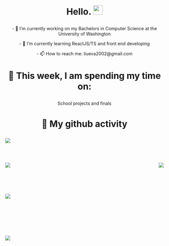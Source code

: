 # <p align="center"> Hello. <img src="https://raw.githubusercontent.com/MartinHeinz/MartinHeinz/master/wave.gif" width="30px"> </p>

<!--
**evaliu2002/evaliu2002** is a ✨ _special_ ✨ repository because its `README.md` (this file) appears on your GitHub profile.
-->

<!-- Here are some ideas to get you started:
 -->
 
<p align="center"> - 🔭 I’m currently working on my Bachelors in Computer Science at the University of Washington </p>
<p align="center"> - 🌱 I’m currently learning ReactJS/TS and front end developing </p>
<p align="center"> - 📫 How to reach me: liueva2002@gmail.com </p>

# <p align="center"> 🏫 This week, I am spending my time on: </p>
<p align="center"> School projects and finals </p>

# <p align="center"> 📝 My github activity </p>

<p>
  <img align="center" src="https://github-readme-stats.vercel.app/api?username=evaliu2002&layout=compact&count_private=true&show_icons=true&theme=radical" />
</p>
<br> <br>
 <p>
   <img align="left" src="https://github-readme-stats.vercel.app/api/pin/?username=evaliu2002&repo=CanadianGiftShop&theme=radical" />
 </p>
  <p>  
   <img align="right" src="https://github-readme-stats.vercel.app/api/pin/?username=evaliu2002&repo=GoogleMapsForUW&theme=radical" />
 </p>
  <br> <br> <br> <br> <br>
 <p>
  <img align="left" src="https://github-readme-stats.vercel.app/api/pin/?username=evaliu2002&repo=pastPortfolioWork&theme=radical" />
 </p>
 <br> <br> <br> <br> <br> <br> <br>
 <p>
  <img align="center" src="https://github-readme-stats.vercel.app/api/top-langs/?username=evaliu2002&layount=compact&theme=radical" />
</p> 
